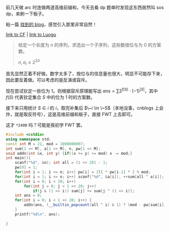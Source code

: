 前几天做 arc 时连做两道高维前缀和，今天去看 dp 题单时发现这东西居然叫 sos dp，来刷一下板子。

粘一篇 [找到的 blog](https://www.cnblogs.com/cyl06/p/SOSDP.html)，感觉引入那里非常自然！

[link to CF](https://codeforces.com/problemset/problem/449/D) | [link to Luogu](https://www.luogu.com.cn/problem/CF449D)

> 给定一个长度为 $n$ 的序列，求选出一个子序列，这些数按位与为 $0$ 的方案数。
> 
> $n,a_i \leq 2^{20}$

首先显然正着不好做。数字太多了，按位与的信息量也很大，明显不可能存下来，因此要反着做。可以考虑的是反演或容斥。

现在尝试钦定一些位为 $1$。则根据容斥原理能写出 $ans = \sum 2^{f(S)} \cdot (-1)^{|S|}$，其中 $f(S)$ 代表钦定集合 $S$ 中的位为 $1$ 时的方案数。

接下来只用统计 $S \in i$ 的 $i$，取完补集后 $\~i \in \~S$（本地没事，cnblogs 上会炸，就是取反符号），这是高维前缀和板子，直接 FWT 上去即可。

这才 `*2400` 吗？可能是我初学 FWT 罢。

```cpp
#include <cstdio>
using namespace std;
const int M = 21, mod = 1000000007;
int sum[1 << M], a[1 << M], n, pw[1 << M];
void addn(int &x, int y) {if((x += y) >= mod) x -= mod;}
int main(){
    scanf("%d", &n); int all = (1 << 20) - 1;
    pw[0] = 1;
    for(int i = 1; i <= n; i++) pw[i] = 1ll * pw[i-1] * 2 % mod;
    for(int i = 1; i <= n; i++) scanf("%d", &a[i]), ++sum[all ^ a[i]];
    for(int i = 0; i < 20; i++) 
        for(int j = 0; j < 1 << 20; j++)
            if(j & (1 << i)) sum[j] += sum[j ^ (1 << i)];
    int ans = 0;
    for(int i = 0; i < 1 << 20; i++) {
        addn(ans, (__builtin_popcount(all ^ i) & 1) ? (mod - pw[sum[i]]) : pw[sum[i]]);
    }
    printf("%d\n", ans);
    
}
```